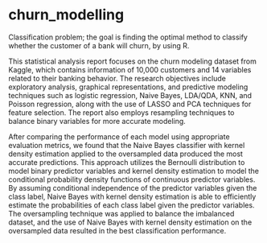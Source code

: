 # churn_modelling
Classification problem; the goal is finding the optimal method to classify whether the customer of a bank will churn, by using R.

This statistical analysis report focuses on the churn modeling dataset from Kaggle, which contains information of 10,000 customers and 14 variables related to their banking behavior. The research objectives include exploratory analysis, graphical representations, and predictive modeling techniques such as logistic regression, Naive Bayes, LDA/QDA, KNN, and Poisson regression, along with the use of LASSO and PCA techniques for feature selection. The report also employs resampling techniques to balance binary variables for more accurate modeling.

After comparing the performance of each model using appropriate evaluation metrics, we found that the Naive Bayes classifier with kernel density estimation applied to the oversampled data produced the most accurate predictions. This approach utilizes the Bernoulli distribution to model binary predictor variables and kernel density estimation to model the conditional probability density functions of continuous predictor variables. By assuming conditional independence of the predictor variables given the class label, Naive Bayes with kernel density estimation is able to efficiently estimate the probabilities of each class label given the predictor variables. The oversampling technique was applied to balance the imbalanced dataset, and the use of Naive Bayes with kernel density estimation on the oversampled data resulted in the best classification performance.
